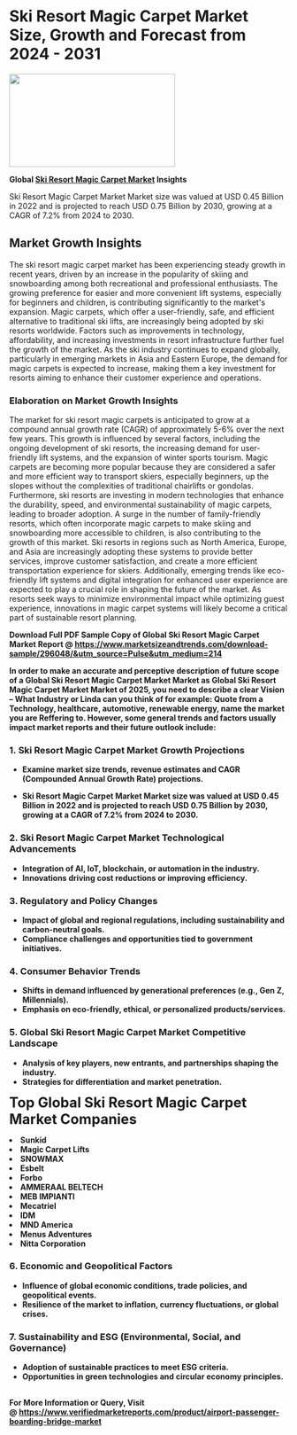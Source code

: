 <H1>Ski Resort Magic Carpet Market Size, Growth and Forecast from 2024 - 2031</H1><img class="aligncenter size-medium wp-image-584254" src="https://thirdeyenews.in/wp-content/uploads/2024/09/Global-Market-Research-300x168.jpeg" alt="" width="300" height="168" /><p><strong>Global&nbsp;<a href="https://www.marketsizeandtrends.com/download-sample/296048/&amp;utm_source=Pulse&amp;utm_medium=214">Ski Resort Magic Carpet Market</a> Insights</strong></p><p>Ski Resort Magic Carpet Market Market size was valued at USD 0.45 Billion in 2022 and is projected to reach USD 0.75 Billion by 2030, growing at a CAGR of 7.2% from 2024 to 2030.</p><p><h2>Market Growth Insights</h2> <p>The ski resort magic carpet market has been experiencing steady growth in recent years, driven by an increase in the popularity of skiing and snowboarding among both recreational and professional enthusiasts. The growing preference for easier and more convenient lift systems, especially for beginners and children, is contributing significantly to the market's expansion. Magic carpets, which offer a user-friendly, safe, and efficient alternative to traditional ski lifts, are increasingly being adopted by ski resorts worldwide. Factors such as improvements in technology, affordability, and increasing investments in resort infrastructure further fuel the growth of the market. As the ski industry continues to expand globally, particularly in emerging markets in Asia and Eastern Europe, the demand for magic carpets is expected to increase, making them a key investment for resorts aiming to enhance their customer experience and operations.</p> <p><strong></strong></p> <h3>Elaboration on Market Growth Insights</h3> <p>The market for ski resort magic carpets is anticipated to grow at a compound annual growth rate (CAGR) of approximately 5-6% over the next few years. This growth is influenced by several factors, including the ongoing development of ski resorts, the increasing demand for user-friendly lift systems, and the expansion of winter sports tourism. Magic carpets are becoming more popular because they are considered a safer and more efficient way to transport skiers, especially beginners, up the slopes without the complexities of traditional chairlifts or gondolas. Furthermore, ski resorts are investing in modern technologies that enhance the durability, speed, and environmental sustainability of magic carpets, leading to broader adoption. A surge in the number of family-friendly resorts, which often incorporate magic carpets to make skiing and snowboarding more accessible to children, is also contributing to the growth of this market. Ski resorts in regions such as North America, Europe, and Asia are increasingly adopting these systems to provide better services, improve customer satisfaction, and create a more efficient transportation experience for skiers. Additionally, emerging trends like eco-friendly lift systems and digital integration for enhanced user experience are expected to play a crucial role in shaping the future of the market. As resorts seek ways to minimize environmental impact while optimizing guest experience, innovations in magic carpet systems will likely become a critical part of sustainable resort planning. <p><strong></p><p><span class=""><strong>Download Full PDF Sample Copy of Global Ski Resort Magic Carpet Market Report</strong> @ <a href="https://www.marketsizeandtrends.com/download-sample/296048/&amp;utm_source=Pulse&amp;utm_medium=214" target="_blank">https://www.marketsizeandtrends.com/download-sample/296048/&amp;utm_source=Pulse&amp;utm_medium=214</a></span></p><p>In order to make an accurate and perceptive description of future scope of a Global&nbsp;Ski Resort Magic Carpet Market Market as Global&nbsp;Ski Resort Magic Carpet Market Market of 2025, you need to describe a clear Vision &ndash; What Industry or Linda can you think of for example: Quote from a Technology, healthcare, automotive, renewable energy, name the market you are Reffering to. However, some general trends and factors usually impact market reports and their future outlook include:</p><h3>1.&nbsp;<strong>Ski Resort Magic Carpet Market Growth Projections</strong></h3><ul><li>Examine market size trends, revenue estimates and CAGR (Compounded Annual Growth Rate) projections.</li><li><p>Ski Resort Magic Carpet Market Market size was valued at USD 0.45 Billion in 2022 and is projected to reach USD 0.75 Billion by 2030, growing at a CAGR of 7.2% from 2024 to 2030.</p></li></ul><h3>2.&nbsp;<strong>Ski Resort Magic Carpet Market Technological Advancements</strong></h3><ul><li>Integration of AI, IoT, blockchain, or automation in the industry.</li><li>Innovations driving cost reductions or improving efficiency.</li></ul><h3>3.&nbsp;<strong>Regulatory and Policy Changes</strong></h3><ul><li>Impact of global and regional regulations, including sustainability and carbon-neutral goals.</li><li>Compliance challenges and opportunities tied to government initiatives.</li></ul><h3>4.&nbsp;<strong>Consumer Behavior Trends</strong></h3><ul><li>Shifts in demand influenced by generational preferences (e.g., Gen Z, Millennials).</li><li>Emphasis on eco-friendly, ethical, or personalized products/services.</li></ul><h3>5.&nbsp;<strong>Global Ski Resort Magic Carpet Market Competitive Landscape</strong></h3><ul><li>Analysis of key players, new entrants, and partnerships shaping the industry.</li><li>Strategies for differentiation and market penetration.</li></ul><p data-pm-slice="1 1 []"><span style="color: inherit; font-family: inherit; font-size: 25px;">Top Global Ski Resort Magic Carpet Market Companies</span></p><div class="" data-test-id=""><p><li>Sunkid</li><li> Magic Carpet Lifts</li><li> SNOWMAX</li><li> Esbelt</li><li> Forbo</li><li> AMMERAAL BELTECH</li><li> MEB IMPIANTI</li><li> Mecatriel</li><li> IDM</li><li> MND America</li><li> Menus Adventures</li><li> Nitta Corporation</li></p></div><h3>6.&nbsp;<strong>Economic and Geopolitical Factors</strong></h3><ul><li>Influence of global economic conditions, trade policies, and geopolitical events.</li><li>Resilience of the market to inflation, currency fluctuations, or global crises.</li></ul><h3>7.&nbsp;<strong>Sustainability and ESG (Environmental, Social, and Governance)</strong></h3><ul><li>Adoption of sustainable practices to meet ESG criteria.</li><li>Opportunities in green technologies and circular economy principles.</li></ul><h2><strong style="font-size: 14px;">For More Information or Query, Visit @&nbsp;</strong><a style="background-color: #ffffff; font-size: 14px;" href="https://www.marketsizeandtrends.com/report/ski-resort-magic-carpet-market/" target="_blank">https://www.verifiedmarketreports.com/product/airport-passenger-boarding-bridge-market</a></h2>
